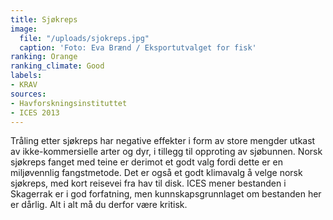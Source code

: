 ```yaml
---
title: Sjøkreps
image:
  file: "/uploads/sjokreps.jpg"
  caption: 'Foto: Eva Brænd / Eksportutvalget for fisk'
ranking: Orange
ranking_climate: Good
labels:
- KRAV
sources:
- Havforskningsinstituttet
- ICES 2013
---
```


Tråling etter sjøkreps har negative effekter i form av store mengder utkast av ikke-kommersielle arter og dyr, i tillegg til opproting av sjøbunnen. Norsk sjøkreps fanget med teine er derimot et godt valg fordi dette er en miljøvennlig fangstmetode. Det er også et godt klimavalg å velge norsk sjøkreps, med kort reisevei fra hav til disk. ICES mener bestanden i Skagerrak er i god forfatning, men kunnskapsgrunnlaget om bestanden her er dårlig. Alt i alt må du derfor være kritisk.